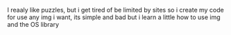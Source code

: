 I reaaly like puzzles, but i get tired of be limited by sites so i create my code for use any img i want, its simple and bad but i learn a little how to use img and the OS library
